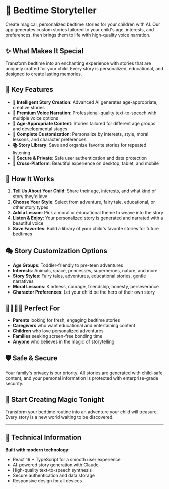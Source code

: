 # 🌙 Bedtime Storyteller

Create magical, personalized bedtime stories for your children with AI. Our app generates custom stories tailored to your child's age, interests, and preferences, then brings them to life with high-quality voice narration.

## ✨ What Makes It Special

Transform bedtime into an enchanting experience with stories that are uniquely crafted for your child. Every story is personalized, educational, and designed to create lasting memories.

## 🎯 Key Features

- **🤖 Intelligent Story Creation**: Advanced AI generates age-appropriate, creative stories
- **🎵 Premium Voice Narration**: Professional-quality text-to-speech with multiple voice options
- **👶 Age-Appropriate Content**: Stories tailored for different age groups and developmental stages
- **🎨 Complete Customization**: Personalize by interests, style, moral lessons, and character preferences
- **📚 Story Library**: Save and organize favorite stories for repeated listening
- **🔐 Secure & Private**: Safe user authentication and data protection
- **📱 Cross-Platform**: Beautiful experience on desktop, tablet, and mobile

## 🚀 How It Works

1. **Tell Us About Your Child**: Share their age, interests, and what kind of story they'd love
2. **Choose Your Style**: Select from adventure, fairy tale, educational, or other story types
3. **Add a Lesson**: Pick a moral or educational theme to weave into the story
4. **Listen & Enjoy**: Your personalized story is generated and narrated with a beautiful voice
5. **Save Favorites**: Build a library of your child's favorite stories for future bedtimes

## 🎭 Story Customization Options

- **Age Groups**: Toddler-friendly to pre-teen adventures
- **Interests**: Animals, space, princesses, superheroes, nature, and more
- **Story Styles**: Fairy tales, adventures, educational stories, gentle narratives
- **Moral Lessons**: Kindness, courage, friendship, honesty, perseverance
- **Character Preferences**: Let your child be the hero of their own story

## 👨‍👩‍👧‍👦 Perfect For

- **Parents** looking for fresh, engaging bedtime stories
- **Caregivers** who want educational and entertaining content
- **Children** who love personalized adventures
- **Families** seeking screen-free bonding time
- **Anyone** who believes in the magic of storytelling

## 🛡️ Safe & Secure

Your family's privacy is our priority. All stories are generated with child-safe content, and your personal information is protected with enterprise-grade security.

## 💫 Start Creating Magic Tonight

Transform your bedtime routine into an adventure your child will treasure. Every story is a new world waiting to be discovered.

---

## 🔧 Technical Information

**Built with modern technology:**
- React 19 + TypeScript for a smooth user experience
- AI-powered story generation with Claude
- High-quality text-to-speech synthesis
- Secure authentication and data storage
- Responsive design for all devices
